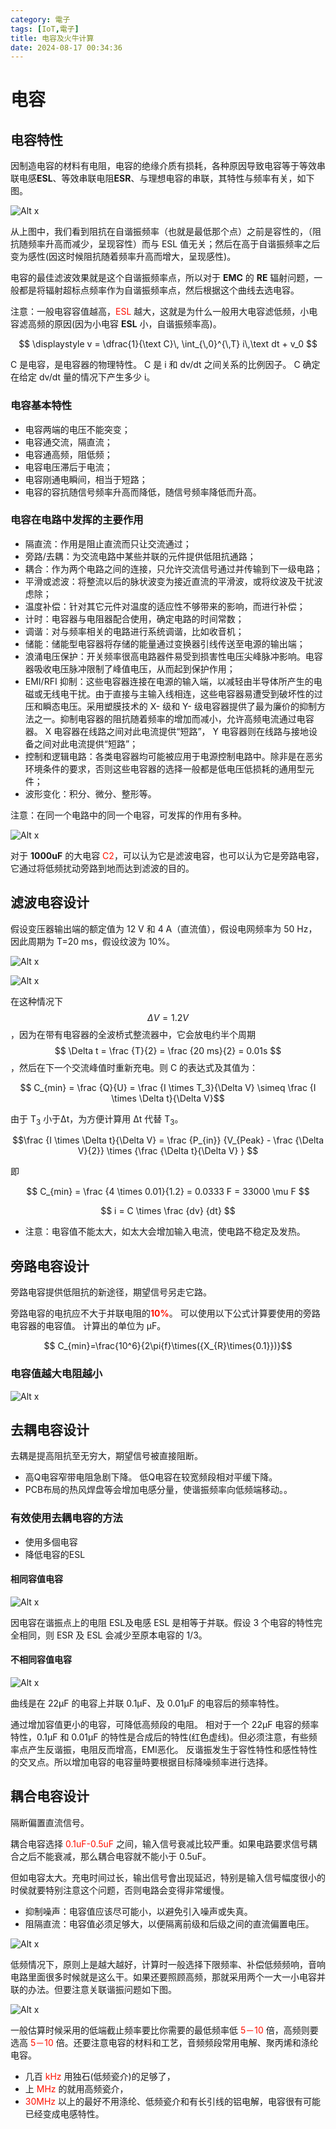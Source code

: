 ```yaml
---
category: 電子
tags: [IoT,電子]
title: 电容及火牛计算
date: 2024-08-17 00:34:36
---
```


<style>
  table {
    width: 100%
    }
  td {
    vertical-align: center;
  }
  table.inputT{
    margin: 10px;
    width: auto;
    margin-left: auto;
    margin-right: auto;
    border: none;
  }
  input{
    text-align: center;
    padding: 0px 10px;
  }
  iframe{
    width: 100%;
    display: block;
    border-style:none;
  }
</style>


# 电容

## 电容特性

因制造电容的材料有电阻，电容的绝缘介质有损耗，各种原因导致电容等于等效串联电感**ESL**、等效串联电阻**ESR**、与理想电容的串联，其特性与频率有关，如下图。

![Alt x](../assets/img/IC/tc_i.png)

从上图中，我们看到阻抗在自谐振频率（也就是最低那个点）之前是容性的，（阻抗随频率升高而减少，呈现容性）而与 ESL 值无关；然后在高于自谐振频率之后变为感性(因这时候阻抗随着频率升高而增大，呈现感性)。

电容的最佳滤波效果就是这个自谐振频率点，所以对于 **EMC** 的 **RE** 辐射问题，一般都是将辐射超标点频率作为自谐振频率点，然后根据这个曲线去选电容。

注意：一般电容容值越高，<font color="#FF1000">ESL</font> 越大，这就是为什么一般用大电容滤低频，小电容滤高频的原因(因为小电容 **ESL** 小，自谐振频率高)。

$$
\displaystyle v = \dfrac{1}{\text C}\, \int_{\,0}^{\,T} i\,\text dt + v_0
$$

C 是电容，是电容器的物理特性。
C 是 i 和 dv/dt 之间关系的比例因子。
C 确定在给定 dv/dt 量的情况下产生多少 i。


### 电容基本特性

 - 电容两端的电压不能突变；
 - 电容通交流，隔直流；
 - 电容通高频，阻低频；
 - 电容电压滞后于电流；
 - 电容刚通电瞬间，相当于短路；
 - 电容的容抗随信号频率升高而降低，随信号频率降低而升高。


### 电容在电路中发挥的主要作用

 - 隔直流：作用是阻止直流而只让交流通过；
 - 旁路/去耦：为交流电路中某些并联的元件提供低阻抗通路；
 - 耦合：作为两个电路之间的连接，只允许交流信号通过并传输到下一级电路；
 - 平滑或滤波：将整流以后的脉状波变为接近直流的平滑波，或将纹波及干扰波虑除；
 - 温度补偿：针对其它元件对温度的适应性不够带来的影响，而进行补偿；
 - 计时：电容器与电阻器配合使用，确定电路的时间常数；
 - 调谐：对与频率相关的电路进行系统调谐，比如收音机；
 - 储能：储能型电容器将存储的能量通过变换器引线传送至电源的输出端；
 - 浪涌电压保护：开关频率很高电路器件易受到损害性电压尖峰脉冲影响。电容器吸收电压脉冲限制了峰值电压，从而起到保护作用；
 - EMI/RFI 抑制：这些电容器连接在电源的输入端，以减轻由半导体所产生的电磁或无线电干扰。由于直接与主输入线相连，这些电容器易遭受到破坏性的过压和瞬态电压。采用塑膜技术的 X- 级和 Y- 级电容器提供了最为廉价的抑制方法之一。抑制电容器的阻抗随着频率的增加而减小，允许高频电流通过电容器。 X 电容器在线路之间对此电流提供“短路”， Y 电容器则在线路与接地设备之间对此电流提供“短路”；
 - 控制和逻辑电路：各类电容器均可能被应用于电源控制电路中。除非是在恶劣环境条件的要求，否则这些电容器的选择一般都是低电压低损耗的通用型元件；
 - 波形变化：积分、微分、整形等。
 
注意：在同一个电路中的同一个电容，可发挥的作用有多种。

![Alt x](../assets/img/IC/tc_s.png)

对于 **1000uF** 的大电容 <font color="#FF1000">C2</font>，可以认为它是滤波电容，也可以认为它是旁路电容，它通过将低频扰动旁路到地而达到滤波的目的。

## 滤波电容设计

假设变压器输出端的额定值为 12 V 和 4 A（直流值），假设电网频率为 50 Hz，因此周期为 T=20 ms，假设纹波为 10%。

![Alt x](../assets/img/IC/txc.png)

![Alt x](../assets/img/IC/tcs.png)

在这种情况下 $$ \Delta V = 1.2V $$，因为在带有电容器的全波桥式整流器中，它会放电约半个周期 $$ \Delta t = \frac {T}{2} = \frac {20 ms}{2} = 0.01s $$，然后在下一个交流峰值时重新充电。则 C 的表达式及其值为：

$$ C_{min} = \frac {Q}{U} =   \frac {I \times T_3}{\Delta V} \simeq \frac {I \times \Delta t}{\Delta V}$$


由于 T<sub>3</sub> 小于Δt，为方便计算用 Δt 代替 T<sub>3</sub>。

$$\frac {I \times \Delta t}{\Delta V} = \frac {P_{in}} {V_{Peak} - \frac {\Delta V}{2}} \times {\frac {\Delta t}{\Delta V} }
$$

即

$$ C_{min} = \frac {4 \times 0.01}{1.2} = 0.0333 F = 33000 \mu F $$

$$ i = C \times \frac {dv} {dt} $$

- 注意：电容值不能太大，如太大会增加输入电流，使电路不稳定及发热。

## 旁路电容设计

旁路电容提供低阻抗的新途径，期望信号另走它路。

旁路电容的电抗应不大于并联电阻的<b><font color="#FF1000">10%</font></b>。 可以使用以下公式计算要使用的旁路电容器的电容值。 计算出的单位为 μF。
 
$$ C_{min}=\frac{10^6}{2\pi{f}\times({X_{R}\times{0.1}})}$$

### 电容值越大电阻越小

![Alt x](../assets/img/IC/cop.png)

## 去耦电容设计

去耦是提高阻抗至无穷大，期望信号被直接阻断。

 - 高Q电容窄带电阻急剧下降。 低Q电容在较宽频段相对平缓下降。
 - PCB布局的热风焊盘等会增加电感分量，使谐振频率向低频端移动。。

### 有效使用去耦电容的方法

 - 使用多個电容
 - 降低电容的ESL

#### 相同容值电容

![Alt x](../assets/img/IC/tc_c.png)

因电容在谐振点上的电阻 ESL及电感 ESL 是相等于并联。假设 3 个电容的特性完全相同，则 ESR 及 ESL 会减少至原本电容的 1/3。

#### 不相同容值电容

![Alt x](../assets/img/IC/tc_c1.png)

曲线是在 22µF 的电容上并联 0.1µF、及 0.01µF 的电容后的频率特性。

通过增加容值更小的电容，可降低高频段的电阻。 相对于一个 22µF 电容的频率特性，0.1µF 和 0.01µF 的特性是合成后的特性(红色虚线)。但必须注意，有些频率点产生反谐振，电阻反而增高，EMI恶化。 反谐振发生于容性特性和感性特性的交叉点。所以增加电容的电容量時要根据目标降噪频率进行选择。

## 耦合电容设计

隔断偏置直流信号。

耦合电容选择 <font color="#FF1000">0.1uF-0.5uF</font> 之间，输入信号衰减比较严重。如果电路要求信号耦合之后不能衰减，那么耦合电容就不能小于 0.5uF。

但如电容太大。充电时间过长，输出信号會出现延迟，特别是输入信号幅度很小的时侯就要特别注意这个问题，否则电路会变得非常缓慢。

 - 抑制噪声：电容值应该尽可能小，以避免引入噪声或失真。
 - 阻隔直流：电容值必须足够大，以便隔离前级和后级之间的直流偏置电压。

![Alt x](../assets/img/IC/tc_f.png)

低频情况下，原则上是越大越好，计算时一般选择下限频率、补偿低频频响，音响电路里面很多时候就是这么干。如果还要照顾高频，那就采用两个一大一小电容并联的办法。但要注意关联谐振问题如下图。

![Alt x](../assets/img/IC/tc_co.png)

一般估算时候采用的低端截止频率要比你需要的最低频率低 <font color="#FF1000">5－10</font> 倍，高频则要选高 <font color="#FF1000">5－10</font> 倍。还要注意电容的材料和工艺，音频频段常用电解、聚丙烯和涤纶电容。
 - 几百 <font color="#FF1000">kHz</font> 用独石(低频瓷介)的足够了，
 - 上 <font color="#FF1000">MHz</font> 的就用高频瓷介，
 - <font color="#FF1000">30MHz</font> 以上的最好不用涤纶、低频瓷介和有长引线的铝电解，电容很有可能已经变成电感特性。